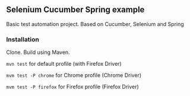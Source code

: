 ## Selenium Cucumber Spring example
Basic test automation project. Based on Cucumber, Selenium and Spring

### Installation
Clone. Build using Maven.

`mvn test` for default profile (with Firefox Driver)

`mvm test -P chrome` for Chrome profile (Chrome Driver)

`mvm test -P firefox` for Firefox profile (Firefox Driver)
